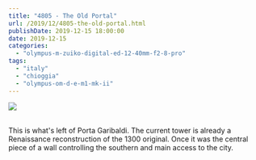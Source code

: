 ```yaml
---
title: "4805 - The Old Portal"
url: /2019/12/4805-the-old-portal.html
publishDate: 2019-12-15 18:00:00
date: 2019-12-15
categories: 
  - "olympus-m-zuiko-digital-ed-12-40mm-f2-8-pro"
tags: 
  - "italy"
  - "chioggia"
  - "olympus-om-d-e-m1-mk-ii"
---
```

<div class="container">
<div class="center"><a target="_blank" href="https://d25zfm9zpd7gm5.cloudfront.net/1200x1200/2018/20180510_174556_lr.jpg"><img class="webfeedsFeaturedVisual" src="https://d25zfm9zpd7gm5.cloudfront.net/0600x0600/2018/20180510_174556_lr.jpg" /></a></div>
</div>
<br />

This is what's left of Porta Garibaldi. The current tower is already
a Renaissance reconstruction of the 1300 original. Once it was the
central piece of a wall controlling the southern and main access to
the city.